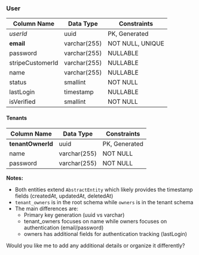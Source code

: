 ### User

| Column Name      | Data Type    | Constraints      |
| ---------------- | ------------ | ---------------- |
| *userId*         | uuid         | PK, Generated    |
| **email**        | varchar(255) | NOT NULL, UNIQUE |
| password         | varchar(255) | NULLABLE         |
| stripeCustomerId | varchar(255) | NULLABLE         |
| name             | varchar(255) | NULLABLE         |
| status           | smallint     | NOT NULL         |
| lastLogin        | timestamp    | NULLABLE         |
| isVerified       | smallint     | NOT NULL         |
#### Tenants

| Column Name       | Data Type    | Constraints      |
| ----------------- | ------------ | ---------------- |
| **tenantOwnerId** | uuid         | PK, Generated    |
| name              | varchar(255) | NOT NULL         |
| password          | varchar(255) | NOT NULL         |





**Notes:**
- Both entities extend `AbstractEntity` which likely provides the timestamp fields (createdAt, updatedAt, deletedAt)
- `tenant_owners` is in the root schema while `owners` is in the tenant schema
- The main differences are:
  - Primary key generation (uuid vs varchar)
  - tenant_owners focuses on name while owners focuses on authentication (email/password)
  - owners has additional fields for authentication tracking (lastLogin)

Would you like me to add any additional details or organize it differently?